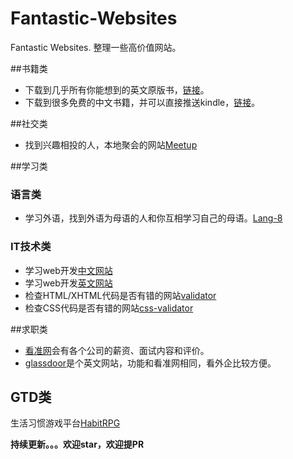 # Fantastic-Websites
Fantastic Websites. 整理一些高价值网站。

##书籍类
- 下载到几乎所有你能想到的英文原版书，[链接](http://gen.lib.rus.ec)。   
- 下载到很多免费的中文书籍，并可以直接推送kindle，[链接](http://readfree.me)。

##社交类
- 找到兴趣相投的人，本地聚会的网站[Meetup](http://www.meetup.com)

##学习类
### 语言类   
- 学习外语，找到外语为母语的人和你互相学习自己的母语。[Lang-8](http://lang-8.com/)     

### IT技术类    
- 学习web开发[中文网站](http://www.w3school.com.cn/)
- 学习web开发[英文网站](http://www.w3schools.com/)
- 检查HTML/XHTML代码是否有错的网站[validator](http://validator.w3.org)   
- 检查CSS代码是否有错的网站[css-validator](http://jigsaw.w3.org/css-validator)   

##求职类     
- [看准网](kanzhun.com)会有各个公司的薪资、面试内容和评价。
- [glassdoor](glassdoor.com)是个英文网站，功能和看准网相同，看外企比较方便。     

## GTD类    
生活习惯游戏平台[HabitRPG](http://habitrpg.com)    


**持续更新。。。欢迎star，欢迎提PR**
